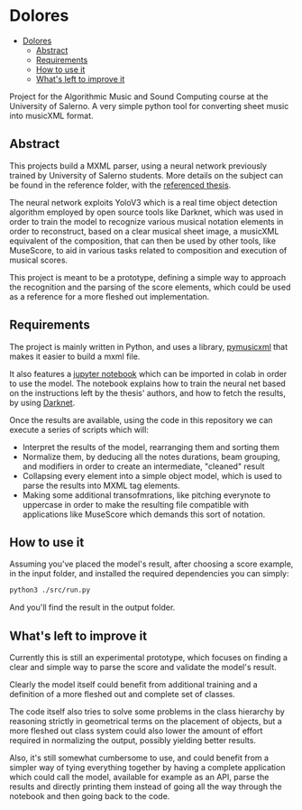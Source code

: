# Dolores

- [Dolores](#dolores)
  - [Abstract](#abstract)
  - [Requirements](#requirements)
  - [How to use it](#how-to-use-it)
  - [What's left to improve it](#whats-left-to-improve-it)

Project for the Algorithmic Music and Sound Computing course at the University of Salerno.
A very simple python tool for converting sheet music into musicXML format.

## Abstract

This projects build a MXML parser, using a neural network previously trained by University of Salerno students.
More details on the subject can be found in the reference folder, with the [referenced thesis](./references/PentaKey_Tesi.pdf).

The neural network exploits YoloV3 which is a real time object detection algorithm employed by open source tools like Darknet, which was used in order to train the model to recognize various musical notation elements in order to reconstruct, based on a clear musical sheet image, a musicXML equivalent of the composition, that can then be used by other tools, like MuseScore, to aid in various tasks related to composition and execution of musical scores.

This project is meant to be a prototype, defining a simple way to approach the recognition and the parsing of the score elements, which could be used as a reference for a more fleshed out implementation.

## Requirements

The project is mainly written in Python, and uses a library, [pymusicxml](https://github.com/MarcTheSpark/pymusicxml) that makes it easier to build a mxml file.

It also features a [jupyter notebook](./notebooks/pentakey_dolores.ipynb) which can be imported in colab in order to use the model.
The notebook explains how to train the neural net based on the instructions left by the thesis' authors, and how to fetch the results, by using [Darknet](https://pjreddie.com/darknet/).

Once the results are available, using the code in this repository we can execute a series of scripts which will:

- Interpret the results of the model, rearranging them and sorting them
- Normalize them, by deducing all the notes durations, beam grouping, and modifiers in order to create an intermediate, "cleaned" result
- Collapsing every element into a simple object model, which is used to parse the results into MXML tag elements.
- Making some additional transofmrations, like pitching everynote to uppercase in order to make the resulting file compatible with applications like MuseScore which demands this sort of notation.

## How to use it

Assuming you've placed the model's result, after choosing a score example, in the input folder, and installed the required dependencies you can simply:

```bash
python3 ./src/run.py
```

And you'll find the result in the output folder.

## What's left to improve it

Currently this is still an experimental prototype, which focuses on finding a clear and simple way to parse the score and validate the model's result.

Clearly the model itself could benefit from additional training and a definition of a more fleshed out and complete set of classes.

The code itself also tries to solve some problems in the class hierarchy by reasoning strictly in geometrical terms on the placement of objects, but a more fleshed out class system could also lower the amount of effort required in normalizing the output, possibly yielding better results.

Also, it's still somewhat cumbersome to use, and could benefit from a simpler way of tying everything together by having a complete application which could call the model, available for example as an API, parse the results and directly printing them instead of going all the way through the notebook and then going back to the code.
